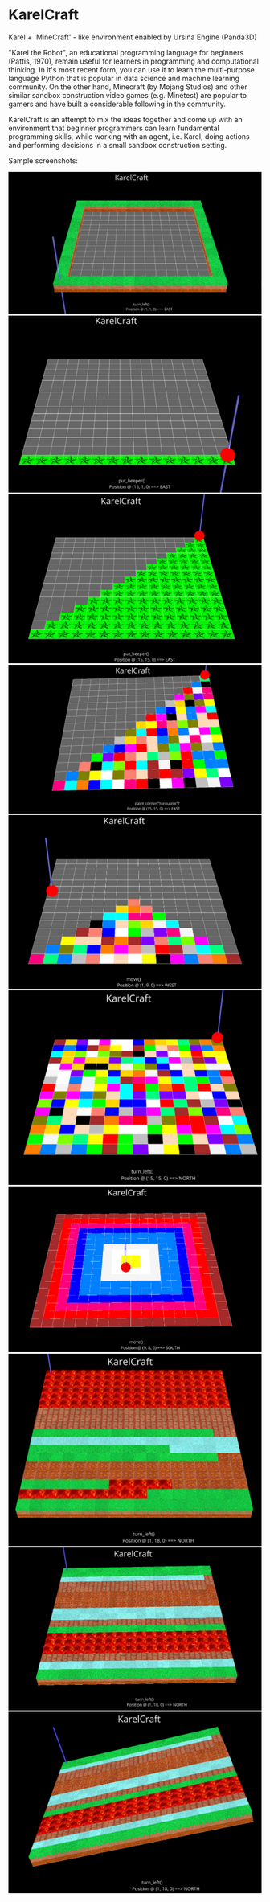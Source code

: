 # KarelCraft

Karel + 'MineCraft' - like environment enabled by Ursina Engine (Panda3D) 

"Karel the Robot", an educational programming language for beginners (Pattis, 1970),
remain useful for learners in programming and computational thinking. In it's most 
recent form, you can use it to learn the multi-purpose language Python that is popular 
in data science and machine learning community. On the other hand, Minecraft (by Mojang Studios) 
and other similar sandbox construction video games (e.g. Minetest) are popular to gamers 
and have built a considerable following in the community.

KarelCraft is an attempt to mix the ideas together and come up with an environment that
beginner programmers can learn fundamental programming skills, while working with an agent,
i.e. Karel, doing actions and performing decisions in a small sandbox construction setting.  

Sample screenshots:

![](https://github.com/melvincabatuan/KarelCraft/blob/master/screenshots/KarelCraft3.PNG)
![](https://github.com/melvincabatuan/KarelCraft/blob/master/screenshots/KarelCraft4.PNG)
![](https://github.com/melvincabatuan/KarelCraft/blob/master/screenshots/KarelCraft5.PNG)
![](https://github.com/melvincabatuan/KarelCraft/blob/master/screenshots/KarelCraft6.PNG)
![](https://github.com/melvincabatuan/KarelCraft/blob/master/screenshots/KarelCraft7.PNG)
![](https://github.com/melvincabatuan/KarelCraft/blob/master/screenshots/KarelCraft8.PNG)
![](https://github.com/melvincabatuan/KarelCraft/blob/master/screenshots/KarelCraft9.PNG)
![](https://github.com/melvincabatuan/KarelCraft/blob/master/screenshots/KarelCraft10.PNG)
![](https://github.com/melvincabatuan/KarelCraft/blob/master/screenshots/KarelCraft11.PNG)
![](https://github.com/melvincabatuan/KarelCraft/blob/master/screenshots/KarelCraft12.PNG)
